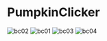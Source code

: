 # PumpkinClicker 
![bc02](https://github.com/emrecnr/BoneClicker/assets/121261363/27a84ec2-ff9b-43ba-9659-4778d4ad37fe)
![bc01](https://github.com/emrecnr/BoneClicker/assets/121261363/7e06955b-9bf6-40aa-8ff6-8c8fff6ccc35)
![bc03](https://github.com/emrecnr/BoneClicker/assets/121261363/3efd2e20-eae5-4128-9716-f96ca28bda0a)
![bc04](https://github.com/emrecnr/BoneClicker/assets/121261363/0a0343ef-9ef7-42e5-89db-929961b48971)
